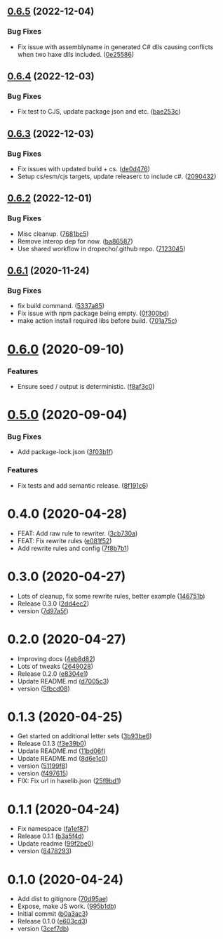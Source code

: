 ## [0.6.5](https://github.com/dropecho/langgen/compare/0.6.4...0.6.5) (2022-12-04)


### Bug Fixes

* Fix issue with assemblyname in generated C# dlls causing conflicts when two haxe dlls included. ([0e25586](https://github.com/dropecho/langgen/commit/0e255860432c25bed57319ad160d5aa4fd043950))

## [0.6.4](https://github.com/dropecho/langgen/compare/0.6.3...0.6.4) (2022-12-03)


### Bug Fixes

* Fix test to CJS, update package json and etc. ([bae253c](https://github.com/dropecho/langgen/commit/bae253cab7d5d2f62d9e0f2170812d46c1a0b388))

## [0.6.3](https://github.com/dropecho/langgen/compare/0.6.2...0.6.3) (2022-12-03)


### Bug Fixes

* Fix issues with updated build + cs. ([de0d476](https://github.com/dropecho/langgen/commit/de0d4761e0ae77af76f659af0c37781423300672))
* Setup cs/esm/cjs targets, update releaserc to include c#. ([2090432](https://github.com/dropecho/langgen/commit/209043214090bd604583f99326daf19006270b18))

## [0.6.2](https://github.com/dropecho/langgen/compare/0.6.1...0.6.2) (2022-12-01)


### Bug Fixes

* Misc cleanup. ([7681bc5](https://github.com/dropecho/langgen/commit/7681bc559bdc851935400c77e625830258f5dfab))
* Remove interop dep for now. ([ba86587](https://github.com/dropecho/langgen/commit/ba865871fbdd0dac6e15018033a68ede73ea98ca))
* Use shared workflow in dropecho/.github repo. ([7123045](https://github.com/dropecho/langgen/commit/71230456509df75e68007aec6d286fba9cb3bf98))

## [0.6.1](https://github.com/dropecho/langgen/compare/0.6.0...0.6.1) (2020-11-24)

### Bug Fixes

- fix build command. ([5337a85](https://github.com/dropecho/langgen/commit/5337a854dec39e9236f45f70e9bdc6e8d63ec61f))
- Fix issue with npm package being empty. ([0f300bd](https://github.com/dropecho/langgen/commit/0f300bdd8ac734dd0de9dda20a8e3eeb40b76401))
- make action install required libs before build. ([701a75c](https://github.com/dropecho/langgen/commit/701a75c86b63d6745157f220b0b5ecfee5649462))

# [0.6.0](https://github.com/dropecho/langgen/compare/0.5.0...0.6.0) (2020-09-10)

### Features

- Ensure seed / output is deterministic. ([f8af3c0](https://github.com/dropecho/langgen/commit/f8af3c0e9d86bc36ce46bd1969b9bcf59ef0e913))

# [0.5.0](https://github.com/dropecho/langgen/compare/0.4.0...0.5.0) (2020-09-04)

### Bug Fixes

- Add package-lock.json ([3f03b1f](https://github.com/dropecho/langgen/commit/3f03b1f35f153df3ba2e6c5bbe9e070274cc37f5))

### Features

- Fix tests and add semantic release. ([8f191c6](https://github.com/dropecho/langgen/commit/8f191c664cec1353230ce6af500191f74156d7aa))

# 0.4.0 (2020-04-28)

- FEAT: Add raw rule to rewriter. ([3cb730a](https://github.com/dropecho/langgen/commit/3cb730a))
- FEAT: Fix rewrite rules ([e081f52](https://github.com/dropecho/langgen/commit/e081f52))
- Add rewrite rules and config ([7f8b7b1](https://github.com/dropecho/langgen/commit/7f8b7b1))

# 0.3.0 (2020-04-27)

- Lots of cleanup, fix some rewrite rules, better example ([146751b](https://github.com/dropecho/langgen/commit/146751b))
- Release 0.3.0 ([2dd4ec2](https://github.com/dropecho/langgen/commit/2dd4ec2))
- version ([7d97a5f](https://github.com/dropecho/langgen/commit/7d97a5f))

# 0.2.0 (2020-04-27)

- Improving docs ([4eb8d82](https://github.com/dropecho/langgen/commit/4eb8d82))
- Lots of tweaks ([2649028](https://github.com/dropecho/langgen/commit/2649028))
- Release 0.2.0 ([e8304e1](https://github.com/dropecho/langgen/commit/e8304e1))
- Update README.md ([d7005c3](https://github.com/dropecho/langgen/commit/d7005c3))
- version ([5fbcd08](https://github.com/dropecho/langgen/commit/5fbcd08))

# 0.1.3 (2020-04-25)

- Get started on additional letter sets ([3b93be6](https://github.com/dropecho/langgen/commit/3b93be6))
- Release 0.1.3 ([f3e39b0](https://github.com/dropecho/langgen/commit/f3e39b0))
- Update README.md ([11bd06f](https://github.com/dropecho/langgen/commit/11bd06f))
- Update README.md ([8d6e1c0](https://github.com/dropecho/langgen/commit/8d6e1c0))
- version ([51199f8](https://github.com/dropecho/langgen/commit/51199f8))
- version ([f497615](https://github.com/dropecho/langgen/commit/f497615))
- FIX: Fix url in haxelib.json ([25f9bd1](https://github.com/dropecho/langgen/commit/25f9bd1))

# 0.1.1 (2020-04-24)

- Fix namespace ([fa1ef87](https://github.com/dropecho/langgen/commit/fa1ef87))
- Release 0.1.1 ([b3a5f4d](https://github.com/dropecho/langgen/commit/b3a5f4d))
- Update readme ([99f2be0](https://github.com/dropecho/langgen/commit/99f2be0))
- version ([8478293](https://github.com/dropecho/langgen/commit/8478293))

# 0.1.0 (2020-04-24)

- Add dist to gitignore ([70d95ae](https://github.com/dropecho/langgen/commit/70d95ae))
- Expose, make JS work. ([995b1db](https://github.com/dropecho/langgen/commit/995b1db))
- Initial commit ([b0a3ac3](https://github.com/dropecho/langgen/commit/b0a3ac3))
- Release 0.1.0 ([e603cd3](https://github.com/dropecho/langgen/commit/e603cd3))
- version ([3cef7db](https://github.com/dropecho/langgen/commit/3cef7db))
